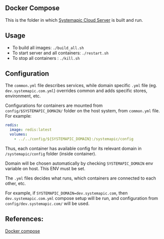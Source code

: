 ## Docker Compose

This is the folder in which [Systemapic Cloud Server](https://systemapic.com)
is built and run.

## Usage
- To build all images: `./build_all.sh`
- To start server and all containers: `./restart.sh`
- To stop all containers : `./kill.sh`

## Configuration

The `common.yml` file describes services, while domain specific `.yml`
file (eg. `dev.systemapic.com.yml`) overrides common and adds specific
stores, environment, etc.

Configurations for containers are mounted from `config/$SYSTEMAPIC_DOMAIN/`
folder on the host system, from `common.yml` file. For example:
```yml
redis:
  image: redis:latest
  volumes:
    - ../../config/${SYSTEMAPIC_DOMAIN}:/systemapic/config

```

Thus, each container has available config for its relevant domain in
`/systemapic/config` folder (inside container).

Domain will be chosen automatically by checking `SYSTEMAPIC_DOMAIN`
env variable on host. This ENV must be set.

The `.yml` files decides what runs, which containers are connected
to each other, etc.

For example, if `SYSTEMAPIC_DOMAIN=dev.systemapic.com`, then
`dev.systemapic.com.yml` compose setup will be run, and configuration from
`config/dev.systemapic.com/` will be used.


## References:
[Docker compose](https://docs.docker.com/compose/)
